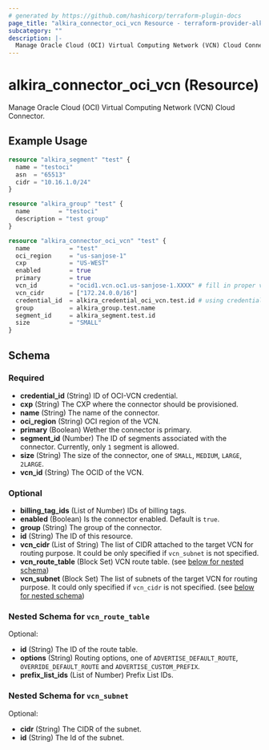 ```yaml
---
# generated by https://github.com/hashicorp/terraform-plugin-docs
page_title: "alkira_connector_oci_vcn Resource - terraform-provider-alkira"
subcategory: ""
description: |-
  Manage Oracle Cloud (OCI) Virtual Computing Network (VCN) Cloud Connector.
---
```


# alkira_connector_oci_vcn (Resource)

Manage Oracle Cloud (OCI) Virtual Computing Network (VCN) Cloud Connector.

## Example Usage

```terraform
resource "alkira_segment" "test" {
  name = "testoci"
  asn  = "65513"
  cidr = "10.16.1.0/24"
}

resource "alkira_group" "test" {
  name        = "testoci"
  description = "test group"
}

resource "alkira_connector_oci_vcn" "test" {
  name           = "test"
  oci_region     = "us-sanjose-1"
  cxp            = "US-WEST"
  enabled        = true
  primary        = true
  vcn_id         = "ocid1.vcn.oc1.us-sanjose-1.XXXX" # fill in proper vcn_id
  vcn_cidr       = ["172.24.0.0/16"]
  credential_id  = alkira_credential_oci_vcn.test.id # using credential_oci_vcn
  group          = alkira_group.test.name
  segment_id     = alkira_segment.test.id
  size           = "SMALL"
}
```

<!-- schema generated by tfplugindocs -->
## Schema

### Required

- **credential_id** (String) ID of OCI-VCN credential.
- **cxp** (String) The CXP where the connector should be provisioned.
- **name** (String) The name of the connector.
- **oci_region** (String) OCI region of the VCN.
- **primary** (Boolean) Wether the connector is primary.
- **segment_id** (Number) The ID of segments associated with the connector. Currently, only `1` segment is allowed.
- **size** (String) The size of the connector, one of `SMALL`, `MEDIUM`, `LARGE`, `2LARGE`.
- **vcn_id** (String) The OCID of the VCN.

### Optional

- **billing_tag_ids** (List of Number) IDs of billing tags.
- **enabled** (Boolean) Is the connector enabled. Default is `true`.
- **group** (String) The group of the connector.
- **id** (String) The ID of this resource.
- **vcn_cidr** (List of String) The list of CIDR attached to the target VCN for routing purpose. It could be only specified if `vcn_subnet` is not specified.
- **vcn_route_table** (Block Set) VCN route table. (see [below for nested schema](#nestedblock--vcn_route_table))
- **vcn_subnet** (Block Set) The list of subnets of the target VCN for routing purpose. It could only specified if `vcn_cidr` is not specified. (see [below for nested schema](#nestedblock--vcn_subnet))

<a id="nestedblock--vcn_route_table"></a>
### Nested Schema for `vcn_route_table`

Optional:

- **id** (String) The ID of the route table.
- **options** (String) Routing options, one of `ADVERTISE_DEFAULT_ROUTE`, `OVERRIDE_DEFAULT_ROUTE` and `ADVERTISE_CUSTOM_PREFIX`.
- **prefix_list_ids** (List of Number) Prefix List IDs.


<a id="nestedblock--vcn_subnet"></a>
### Nested Schema for `vcn_subnet`

Optional:

- **cidr** (String) The CIDR of the subnet.
- **id** (String) The Id of the subnet.


